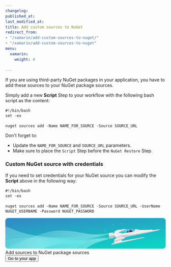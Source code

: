 ```yaml
---
changelog:
published_at:
last_modified_at:
title: Add custom sources to NuGet
redirect_from:
- "/xamarin/add-custom-sources-to-nuget/"
- "/xamarin/add-custom-sources-to-nuget"
menu:
  xamarin:
    weight: 4

---
```

If you are using third-party NuGet packages in your application, you have to add these sources to your NuGet package sources.

Simply add a new **Script** Step to your workflow with the following bash script as the content:

    #!/bin/bash
    set -ex
    
    nuget sources add -Name NAME_FOR_SOURCE -Source SOURCE_URL

Don't forget to:

* Update the `NAME_FOR_SOURCE` and `SOURCE_URL` parameters.
* Make sure to place the `Script` Step before the `NuGet Restore` Step.

### Custom NuGet source with credentials

If you need to set credentials for your NuGet source you can modify the **Script** above in the following way:

    #!/bin/bash
    set -ex
    
    nuget sources add -Name NAME_FOR_SOURCE -Source SOURCE_URL -UserName NUGET_USERNAME -Password NUGET_PASSWORD

<div class="banner">
<img src="/assets/images/banner-bg-888x170.png" style="border: none;">
<div class="deploy-text">Add sources to NuGet package sources</div>
<a target="_blank" href="https://app.bitrise.io/dashboard/builds"><button class="button">Go to your app</button></a>
</div>